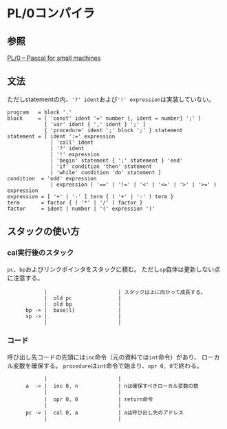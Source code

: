 # PL/0コンパイラ
## 参照

[PL/0 – Pascal for small machines](http://pascal.hansotten.com/niklaus-wirth/pl0/)

## 文法

ただしstatementの内、`'?' ident`および`'!' expression`は実装していない。

```
program   = block '.'
block     = [ 'const' ident '=' number {, ident = number} ';' ]
            [ 'var' ident { ',' ident } ';' ]
            { 'procedure' ident ';' block ';' } statement
statement = [ ident ':=' expression
              | 'call' ident
              | '?' ident
              | '!' expression
              | 'begin' statement { ';' statement } 'end'
              | 'if' condition 'then' statement
              | 'while' condition 'do' statement ]
condition  = 'odd' expression
              | expression ( '==' | '!=' | '<' | '<=' | '>' | '>=' ) expression
expression = [ '+' | '-' ] term { ( '+' | '-' ) term }
term       = factor { ( '*' | '/' ) factor }
factor     = ident | number | '(' expression ')'
```

## スタックの使い方

### cal実行後のスタック

`pc`、`bp`およびリンクポインタをスタックに積む。
ただし`sp`自体は更新しない点に注意する。

```
            |                       | スタックは上に向かって成長する。
            |  old pc               |
            |  old bp               |
      bp -> |  base(l)              |
      sp -> |                       |
            |                       |
```

### コード

呼び出し先コードの先頭には`inc`命令（元の資料では`int`命令）があり、
ローカル変数を確保する。
`procedure`は`int`命令で始まり、`opr 0, 0`で終わる。

```
            |                       | 
      a  -> |  inc 0, n             | nは確保すべきローカル変数の数
            |                       |
            |  opr 0, 0             | return命令
            |                       |
      pc -> |  cal 0, a             | aは呼び出し先のアドレス
            |                       |
```

